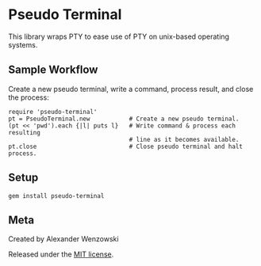 Pseudo Terminal
====================================================================

This library wraps PTY to ease use of PTY on unix-based operating systems.

Sample Workflow
---------------

Create a new pseudo terminal, write a command, process result, and close the process:

    require 'pseudo-terminal'
    pt = PseudoTerminal.new           # Create a new pseudo terminal.
    (pt << 'pwd').each {|l| puts l}   # Write command & process each resulting
                                      # line as it becomes available.
    pt.close                          # Close pseudo terminal and halt process.


Setup
-----

    gem install pseudo-terminal


Meta
----

Created by Alexander Wenzowski


Released under the [MIT license](http://www.opensource.org/licenses/mit-license.php).
